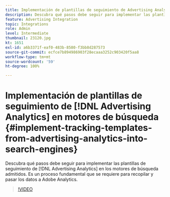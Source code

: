 ```yaml
---
title: Implementación de plantillas de seguimiento de Advertising Analytics en motores de búsqueda
description: Descubra qué pasos debe seguir para implementar las plantillas de seguimiento de Advertising Analytics en los motores de búsqueda admitidos.
feature: Advertising Integration
topic: Integrations
role: Admin
level: Intermediate
thumbnail: 23120.jpg
kt: 1651
exl-id: a6b3371f-eaf0-483b-8580-f3bb8d287573
source-git-commit: ecfce7b894986903f28ecaaa3252c903420f5aa8
workflow-type: tm+mt
source-wordcount: '59'
ht-degree: 100%

---
```


# Implementación de plantillas de seguimiento de [!DNL Advertising Analytics] en motores de búsqueda {#implement-tracking-templates-from-advertising-analytics-into-search-engines}

Descubra qué pasos debe seguir para implementar las plantillas de seguimiento de [!DNL Advertising Analytics] en los motores de búsqueda admitidos. Es un proceso fundamental que se requiere para recopilar y pasar los datos a Adobe Analytics.

>[!VIDEO](https://video.tv.adobe.com/v/23120/?quality=12&learn=on)
